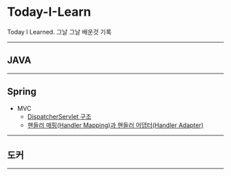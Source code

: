 # Today-I-Learn

Today I Learned. 그날 그날 배운것 기록

---

## JAVA

---

## Spring

- MVC
  - [DispatcherServlet 구조](https://github.com/2-seulgi/Today-I-Learn/blob/main/spring/mvc/DispatcherServlet%20%EA%B5%AC%EC%A1%B0.md)
  - [핸들러 매핑(Handler Mapping)과 핸들러 어댑터(Handler Adapter)](https://github.com/2-seulgi/Today-I-Learn/blob/main/spring/mvc/Handler)

---

## 도커

---
